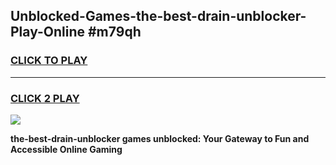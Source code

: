 
## Unblocked-Games-the-best-drain-unblocker-Play-Online #m79qh
<h3>
<a href="https://news.freeplayer.one?title=the-best-drain-unblocker&ref=3">CLICK TO PLAY</a></h3>
<hr>

<h3>
<a href="https://news.freeplayer.one?title=the-best-drain-unblocker&ref=3">CLICK 2 PLAY</a>
  
</h3>

<a href="https://news.freeplayer.one?title=the-best-drain-unblocker&ref=3"><img src="https://clearcache.store/games.png"></a>


**the-best-drain-unblocker games unblocked: Your Gateway to Fun and Accessible Online Gaming**
